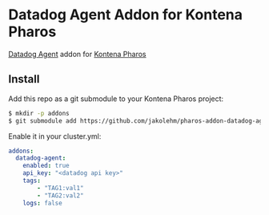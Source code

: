 # Datadog Agent Addon for Kontena Pharos

[Datadog Agent](https://github.com/DataDog/datadog-agent) addon for [Kontena Pharos](https://kontena.io/pharos/)

## Install

Add this repo as a git submodule to your Kontena Pharos project:

```sh
$ mkdir -p addons
$ git submodule add https://github.com/jakolehm/pharos-addon-datadog-agent addons/
```

Enable it in your cluster.yml:

```yaml
addons:
  datadog-agent:
    enabled: true
    api_key: "<datadog api key>"
    tags:
        - "TAG1:val1"
        - "TAG2:val2"
    logs: false
```